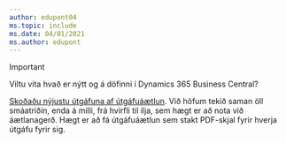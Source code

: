 ```yaml
---
author: edupont04
ms.topic: include
ms.date: 04/01/2021
ms.author: edupont
---
```

> [!IMPORTANT]
>
> Viltu vita hvað er nýtt og á döfinni í Dynamics 365 Business Central?
>
> [Skoðaðu nýjustu útgáfuna af útgáfuáætlun](/dynamics365/release-plans/). Við höfum tekið saman öll smáatriðin, enda á milli, frá hvirfli til ilja, sem hægt er að nota við áætlanagerð. Hægt er að fá útgáfuáætlun sem stakt PDF-skjal fyrir hverja útgáfu fyrir sig.